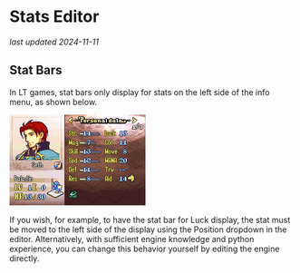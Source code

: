 # Stats Editor

_last updated 2024-11-11_

## Stat Bars

In LT games, stat bars only display for stats on the left side of the info menu, as shown below.

![StatDisplay](../images/StatDisplay.png)

If you wish, for example, to have the stat bar for Luck display, the stat must be moved to the left side of the display using the Position dropdown in the editor. Alternatively, with sufficient engine knowledge and python experience, you can change this behavior yourself by editing the engine directly.